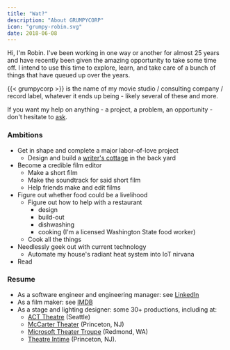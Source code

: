 ```yaml
---
title: "Wat?"
description: "About GRUMPYCORP"
icon: "grumpy-robin.svg"
date: 2018-06-08
---
```


Hi, I'm Robin. 
I've been working in one way or another for almost 25 years and have recently been given the amazing opportunity to take some time off.
I intend to use this time to explore, learn, and take care of a bunch of things that have queued up over the years.

{{< grumpycorp >}} is the name of my movie studio / consulting company / record label, whatever it ends up being - likely several of these and more.

If you want my help on anything - a project, a problem, an opportunity - don't hesitate to [ask](mailto:robin@grumpycorp.com).

### Ambitions
- Get in shape and complete a major labor-of-love project
    - Design and build a [writer's cottage](/tags/cottage/) in the back yard
- Become a credible film editor
    - Make a short film
    - Make the soundtrack for said short film
    - Help friends make and edit films
- Figure out whether food could be a livelihood
    - Figure out how to help with a restaurant
        - design
        - build-out
        - dishwashing
        - cooking (I'm a licensed Washington State food worker)
    - Cook all the things
- Needlessly geek out with current technology
    - Automate my house's radiant heat system into IoT nirvana
- Read

### Resume
- As a software engineer and engineering manager: see [LinkedIn](https://www.linkedin.com/in/robingiese)
- As a film maker: see [IMDB](https://www.imdb.com/name/nm8515322/)
- As a stage and lighting designer: some 30+ productions, including at:
    - [ACT Theatre](http://www.acttheatre.org/) (Seattle)
    - [McCarter Theater](https://www.mccarter.org/) (Princeton, NJ)
    - [Microsoft Theater Troupe](https://www.facebook.com/MicrosoftTheaterTroupe/) (Redmond, WA)
    - [Theatre Intime](https://www.theatreintime.org/) (Princeton, NJ).